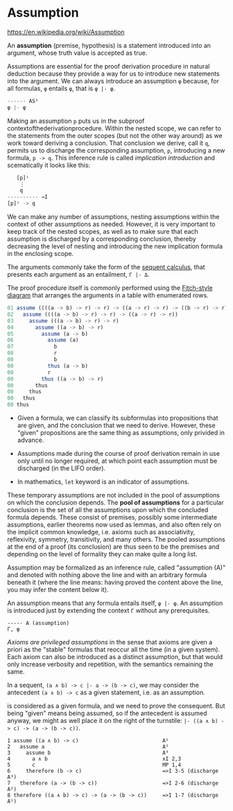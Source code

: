 # Assumption

https://en.wikipedia.org/wiki/Assumption


An **assumption** (premise, hypothesis) is a statement introduced into an argument, whose truth value is accepted as true.

Assumptions are essential for the proof derivation procedure in natural deduction because they provide a way for us to introduce new statements into the argument. We can always introduce an assumption `φ` because, for all formulas, `φ` entails `φ`, that is `φ |- φ`.

```js
------ AS¹
φ |- φ
```


Making an assumption `p` puts us in the subproof contextofthederivationprocedure. Within the nested scope, we can refer to the statements from the outer scopes (but not the other way around) as we work toward deriving a conclusion. That conclusion we derive, call it `q`, permits us to discharge the corresponding assumption, `p`, introducing a new formula, `p -> q`. This inference rule is called *implication introduction* and scematically it looks like this:

```js
   [p]ⁱ
    ⋮
    q
---------- →I
[p]ⁱ -> q
```

We can make any number of assumptions, nesting assumptions within the context of other assumptions as needed. However, it is very important to keep track of the nested scopes, as well as to make sure that each assumption is discharged by a corresponding conclusion, thereby decreasing the level of nesting and introducing the new implication formula in the enclosing scope.

The arguments commonly take the form of the [sequent calculus](./sequent-calculus.md), that presents each argument as an entailment, `Γ |- Δ`.

The proof procedure itself is commonly performed using the [Fitch-style diagram](./fitch-notation.md) that arranges the arguments in a table with enumerated rows.


```js
01 assume ((((a -> b) -> r) -> r) -> ((a -> r) -> r) -> ((b -> r) -> r))
02   assume ((((a -> b) -> r) -> r) -> ((a -> r) -> r))
03     assume (((a -> b) -> r) -> r)
04       assume ((a -> b) -> r)
05         assume (a -> b)
06           assume (a)
07             b
08             r
00             b
00           thus (a -> b)
00           r
00         thus ((a -> b) -> r)
00       thus
00     thus
00   thus
00 thus
```



* Given a formula, we can classify its subformulas into propositions that are given, and the conclusion that we need to derive. However, these "given" propositions are the same thing as assumptions, only privided in advance.

* Assumptions made during the course of proof derivation remain in use only until no longer required, at which point each assumption must be discharged (in the LIFO order).

* In mathematics, `let` keyword is an indicator of assumptions.


These temporary assumptions are not included in the pool of assumptions on which the conclusion depends. The **pool of assumptions** for a particular conclusion is the set of all the assumptions upon which the concluded formula depends. These consist of premises, possibly some intermediate assumptions, earlier theorems now used as lemmas, and also often rely on the implicit common knowledge, i.e. axioms such as associativity, reflexivity, symmetry, transitivity, and many others. The pooled assumptions at the end of a proof (its conclusion) are thus seen to be the premises and depending on the level of formality they can make quite a long list.





Assumption may be formalized as an inference rule, called "assumption (A)" and denoted with nothing above the line and with an arbitrary formula beneath it (where the line means: having proved the content above the line, you may infer the content below it).

An assumption means that any formula entails itself, `φ |- φ`. An assumption is introduced just by extending the context `Γ` without any prerequisites.

```
----- A (assumption)
Γ, φ
```

*Axioms are privileged assumptions* in the sense that axioms are given a priori as the "stable" formulas that reoccur all the time (in a given system). Each axiom can also be introduced as a distinct assumption, but that would only increase verbosity and repetition, with the semantics remaining the same.

In a sequent, `(a ∧ b) -> c |- a -> (b -> c)`, we may consider the antecedent `(a ∧ b) -> c` as a given statement, i.e. as an assumption.

 is considered as a given formula, and we need to prove the consequent. But being "given" means being assumed, so if the antecedent is assumed anyway, we might as well place it on the right of the turnstile: `|- ((a ∧ b) -> c) -> (a -> (b -> c))`.

```
1 assume ((a ∧ b) -> c)                           A¹
2   assume a                                      A²
3     assume b                                    A³
4       a ∧ b                                     ∧I 2,3
5       c                                         MP 1,4
6     therefore (b -> c)                          =>I 3-5 (discharge A³)
7   therefore (a -> (b -> c))                     =>I 2-6 (discharge A²)
8 therefore ((a ∧ b) -> c) -> (a -> (b -> c))     =>I 1-7 (discharge A¹)
```
